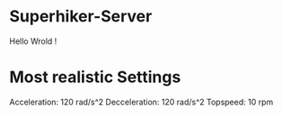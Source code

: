# Superhiker-Server

Hello Wrold !


# Most realistic Settings

Acceleration:   120 rad/s^2
Decceleration:  120 rad/s^2
Topspeed:       10 rpm

